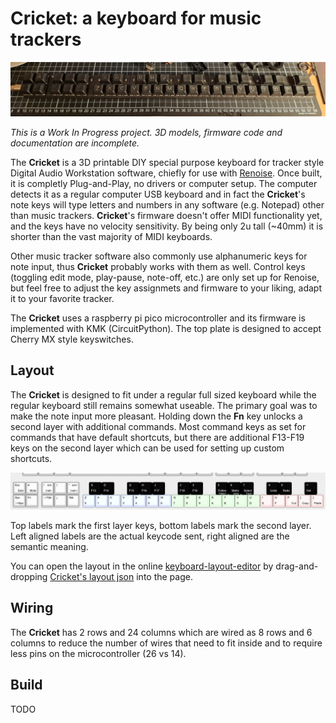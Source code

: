 # Cricket: a keyboard for music trackers

![Cricket photo](docs/cricket_photo.jpg)

*This is a Work In Progress project. 3D models, firmware code and documentation are incomplete.*

The **Cricket** is a 3D printable DIY special purpose keyboard for tracker style Digital Audio Workstation software, chiefly for use with [Renoise](https://www.renoise.com/). Once built, it is completly Plug-and-Play, no drivers or computer setup. The computer detects it as a regular computer USB keyboard and in fact the **Cricket**'s note keys will type letters and numbers in any software (e.g. Notepad) other than music trackers. **Cricket**'s firmware doesn't offer MIDI functionality yet, and the keys have no velocity sensitivity. By being only 2u tall (~40mm) it is shorter than the vast majority of MIDI keyboards.

Other music tracker software also commonly use alphanumeric keys for note input, thus **Cricket** probably works with them as well. Control keys (toggling edit mode, play-pause, note-off, etc.) are only set up for Renoise, but feel free to adjust the key assignmets and firmware to your liking, adapt it to your favorite tracker.

The **Cricket** uses a raspberry pi pico microcontroller and its firmware is implemented with KMK (CircuitPython). The top plate is designed to accept Cherry MX style keyswitches.

## Layout

The **Cricket** is designed to fit under a regular full sized keyboard while the regular keyboard still remains somewhat useable. The primary goal was to make the note input more pleasant. Holding down the **Fn** key unlocks a second layer with additional commands. Most command keys as set for commands that have default shortcuts, but there are additional F13-F19 keys on the second layer which can be used for setting up custom shortcuts.

![Cricket layout image](docs/cricket_layout.png)

Top labels mark the first layer keys, bottom labels mark the second layer. Left aligned labels are the actual keycode sent, right aligned are the semantic meaning.

You can open the layout in the online [keyboard-layout-editor](http://www.keyboard-layout-editor.com/) by drag-and-dropping [Cricket's layout json](docs/cricket_layout.json) into the page.

## Wiring

The **Cricket** has 2 rows and 24 columns which are wired as 8 rows and 6 columns to reduce the number of wires that need to fit inside and to require less pins on the microcontroller (26 vs 14).

## Build

TODO
